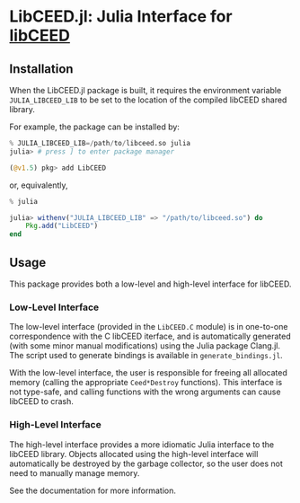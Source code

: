 # LibCEED.jl: Julia Interface for [libCEED](https://github.com/CEED/libCEED)

## Installation

When the LibCEED.jl package is built, it requires the environment variable
`JULIA_LIBCEED_LIB` to be set to the location of the compiled libCEED shared
library.

For example, the package can be installed by:
```julia
% JULIA_LIBCEED_LIB=/path/to/libceed.so julia
julia> # press ] to enter package manager

(@v1.5) pkg> add LibCEED
```
or, equivalently,
```julia
% julia

julia> withenv("JULIA_LIBCEED_LIB" => "/path/to/libceed.so") do
    Pkg.add("LibCEED")
end
```


## Usage

This package provides both a low-level and high-level interface for libCEED.

### Low-Level Interface

The low-level interface (provided in the `LibCEED.C` module) is in one-to-one
correspondence with the C libCEED iterface, and is automatically generated (with
some minor manual modifications) using the Julia package Clang.jl. The script
used to generate bindings is available in `generate_bindings.jl`.

With the low-level interface, the user is responsible for freeing all allocated
memory (calling the appropriate `Ceed*Destroy` functions). This interface is
not type-safe, and calling functions with the wrong arguments can cause libCEED
to crash.

### High-Level Interface

The high-level interface provides a more idiomatic Julia interface to the
libCEED library. Objects allocated using the high-level interface will
automatically be destroyed by the garbage collector, so the user does not need
to manually manage memory.

See the documentation for more information.
